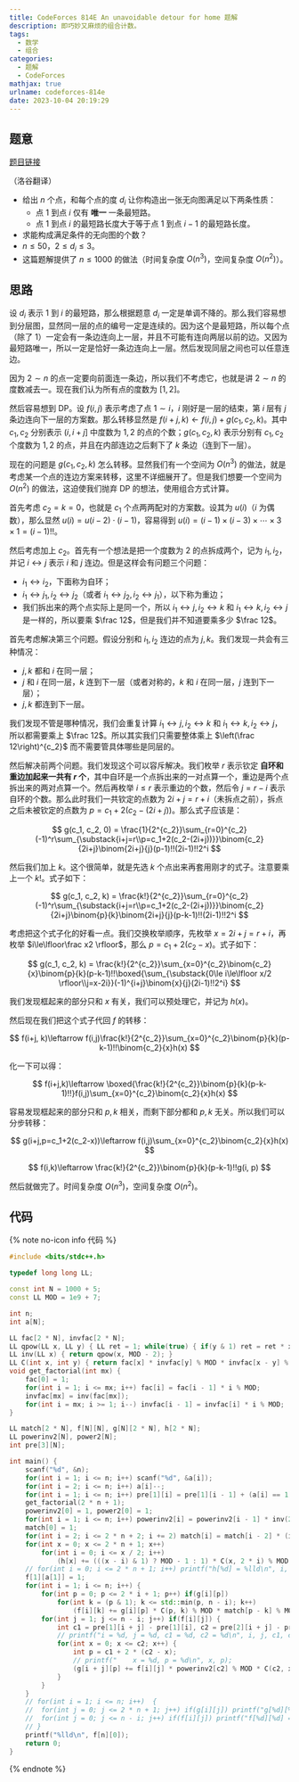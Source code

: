 ```yaml
---
title: CodeForces 814E An unavoidable detour for home 题解
description: 即巧妙又麻烦的组合计数。
tags:
  - 数学
  - 组合
categories:
  - 题解
  - CodeForces
mathjax: true
urlname: codeforces-814e
date: 2023-10-04 20:19:29
---
```



## 题意

[题目链接](https://codeforces.com/problemset/problem/814/E)

（洛谷翻译）

- 给出 $n$ 个点，和每个点的度 $d_i$ 让你构造出一张无向图满足以下两条性质：
   - 点 $1$ 到点 $i$ 仅有 **唯一** 一条最短路。
   - 点 $1$ 到点 $i$ 的最短路长度大于等于点 $1$ 到点 $i-1$ 的最短路长度。
- 求能构成满足条件的无向图的个数？
- $n \leq 50$，$2 \leq d_i \leq 3$。
- 这篇题解提供了 $n \le 1000$ 的做法（时间复杂度 $O(n^3)$，空间复杂度 $O(n^2)$）。

## 思路

设 $d_i$ 表示 $1$ 到 $i$ 的最短路，那么根据题意 $d_i$ 一定是单调不降的。那么我们容易想到分层图，显然同一层的点的编号一定是连续的。因为这个是最短路，所以每个点（除了 $1$）一定会有一条边连向上一层，并且不可能有连向两层以前的边。又因为最短路唯一，所以一定是恰好一条边连向上一层。然后发现同层之间也可以任意连边。

因为 $2\sim n$ 的点一定要向前面连一条边，所以我们不考虑它，也就是讲 $2\sim n$ 的度数减去一。现在我们认为所有点的度数为 $[1, 2]$。

然后容易想到 DP。设 $f(i, j)$ 表示考虑了点 $1 \sim i$，$i$ 刚好是一层的结束，第 $i$ 层有 $j$ 条边连向下一层的方案数。那么转移显然是 $f(i + j, k) \leftarrow f(i, j) + g(c_1, c_2, k)$。其中 $c_1,c_2$ 分别表示 $(i, i + j]$ 中度数为 $1,2$ 的点的个数；$g(c_1, c_2, k)$ 表示分别有 $c_1,c_2$ 个度数为 $1, 2$ 的点，并且在内部连边之后剩下了 $k$ 条边（连到下一层）。

现在的问题是 $g(c_1, c_2, k)$ 怎么转移。显然我们有一个空间为 $O(n^3)$ 的做法，就是考虑某一个点的连边方案来转移，这里不详细展开了。但是我们想要一个空间为 $O(n^2)$ 的做法，这迫使我们抛弃 DP 的想法，使用组合方式计算。

首先考虑 $c_2=k=0$，也就是 $c_1$ 个点两两配对的方案数。设其为 $u(i)$（$i$ 为偶数），那么显然 $u(i) = u(i - 2) \cdot (i - 1)$，容易得到 $u(i) = (i - 1)\times (i - 3)\times \cdots \times 3\times 1 = (i - 1)!!$。

然后考虑加上 $c_2$。首先有一个想法是把一个度数为 $2$ 的点拆成两个，记为 $i_1, i_2$，并记 $i \leftrightarrow j$ 表示 $i$ 和 $j$ 连边。但是这样会有问题三个问题：

- $i_1 \leftrightarrow i_2$，下面称为自环；
- $i_1 \leftrightarrow j_1,i_2\leftrightarrow j_2$（或者 $i_1\leftrightarrow j_2,i_2\leftrightarrow j_1$），以下称为重边；
- 我们拆出来的两个点实际上是同一个，所以 $i_1\leftrightarrow j,i_2\leftrightarrow k$ 和 $i_1\leftrightarrow k,i_2\leftrightarrow j$ 是一样的，所以要乘 $\frac 12$，但是我们并不知道要乘多少 $\frac 12$。

首先考虑解决第三个问题。假设分别和 $i_1, i_2$ 连边的点为 $j,k$。我们发现一共会有三种情况：

- $j,k$ 都和 $i$ 在同一层；
- $j$ 和 $i$ 在同一层，$k$ 连到下一层（或者对称的，$k$ 和 $i$ 在同一层，$j$ 连到下一层）；
- $j,k$ 都连到下一层。

我们发现不管是哪种情况，我们会重复计算 $i_1\leftrightarrow j,i_2\leftrightarrow k$ 和 $i_1\leftrightarrow k,i_2\leftrightarrow j$，所以都需要乘上 $\frac 12$。所以其实我们只需要整体乘上 $\left(\frac 12\right)^{c_2}$ 而不需要管具体哪些是同层的。

然后解决前两个问题。我们发现这个可以容斥解决。我们枚举 $r$ 表示钦定 **自环和重边加起来一共有 $r$ 个**，其中自环是一个点拆出来的一对点算一个，重边是两个点拆出来的两对点算一个。然后再枚举 $i\le r$ 表示重边的个数，然后令 $j=r-i$ 表示自环的个数。那么此时我们一共钦定的点数为 $2i+j=r+i$（未拆点之前），拆点之后未被钦定的点数为 $p=c_1+2(c_2-(2i+j))$。那么式子应该是：

$$
g(c_1, c_2, 0) = \frac{1}{2^{c_2}}\sum_{r=0}^{c_2}(-1)^r\sum_{\substack{i+j=r\\p=c_1+2(c_2-(2i+j))}}\binom{c_2}{2i+j}\binom{2i+j}{j}(p-1)!!(2i-1)!!2^i
$$

然后我们加上 $k$。这个很简单，就是先选 $k$ 个点出来再套用刚才的式子。注意要乘上一个 $k!$。式子如下：

$$
g(c_1, c_2, k) = \frac{k!}{2^{c_2}}\sum_{r=0}^{c_2}(-1)^r\sum_{\substack{i+j=r\\p=c_1+2(c_2-(2i+j))}}\binom{c_2}{2i+j}\binom{p}{k}\binom{2i+j}{j}(p-k-1)!!(2i-1)!!2^i
$$

考虑把这个式子化的好看一点。我们交换枚举顺序，先枚举 $x=2i+j=r+i$，再枚举 $i\le\lfloor\frac x2 \rfloor$，那么 $p=c_1+2(c_2-x)$。式子如下：

$$
g(c_1, c_2, k) = \frac{k!}{2^{c_2}}\sum_{x=0}^{c_2}\binom{c_2}{x}\binom{p}{k}(p-k-1)!!\boxed{\sum_{\substack{0\le i\le\lfloor x/2 \rfloor\\j=x-2i}}(-1)^{i+j}\binom{x}{j}(2i-1)!!2^i}
$$

我们发现框起来的部分只和 $x$ 有关，我们可以预处理它，并记为 $h(x)$。

然后现在我们把这个式子代回 $f$ 的转移：

$$
f(i+j, k)\leftarrow f(i,j)\frac{k!}{2^{c_2}}\sum_{x=0}^{c_2}\binom{p}{k}(p-k-1)!!\binom{c_2}{x}h(x)
$$

化一下可以得：

$$
f(i+j,k)\leftarrow \boxed{\frac{k!}{2^{c_2}}\binom{p}{k}(p-k-1)!!}f(i,j)\sum_{x=0}^{c_2}\binom{c_2}{x}h(x)
$$

容易发现框起来的部分只和 $p,k$ 相关，而剩下部分都和 $p,k$ 无关。所以我们可以分步转移：

$$
g(i+j,p=c_1+2(c_2-x))\leftarrow f(i,j)\sum_{x=0}^{c_2}\binom{c_2}{x}h(x)
$$

$$
f(i,k)\leftarrow \frac{k!}{2^{c_2}}\binom{p}{k}(p-k-1)!!g(i, p)
$$

然后就做完了。时间复杂度 $O(n^3)$，空间复杂度 $O(n^2)$。

## 代码

{% note no-icon info 代码 %}

```cpp
#include <bits/stdc++.h>

typedef long long LL;

const int N = 1000 + 5;
const LL MOD = 1e9 + 7;

int n;
int a[N];

LL fac[2 * N], invfac[2 * N];
LL qpow(LL x, LL y) { LL ret = 1; while(true) { if(y & 1) ret = ret * x % MOD; if(!(y >>= 1)) return ret; x = x * x % MOD; } }
LL inv(LL x) { return qpow(x, MOD - 2); }
LL C(int x, int y) { return fac[x] * invfac[y] % MOD * invfac[x - y] % MOD; }
void get_factorial(int mx) {
	fac[0] = 1;
	for(int i = 1; i <= mx; i++) fac[i] = fac[i - 1] * i % MOD;
	invfac[mx] = inv(fac[mx]);
	for(int i = mx; i >= 1; i--) invfac[i - 1] = invfac[i] * i % MOD;
}

LL match[2 * N], f[N][N], g[N][2 * N], h[2 * N];
LL powerinv2[N], power2[N];
int pre[3][N];

int main() {
	scanf("%d", &n);
	for(int i = 1; i <= n; i++) scanf("%d", &a[i]);
	for(int i = 2; i <= n; i++) a[i]--;
	for(int i = 1; i <= n; i++) pre[1][i] = pre[1][i - 1] + (a[i] == 1), pre[2][i] = pre[2][i - 1] + (a[i] == 2);
	get_factorial(2 * n + 1);
	powerinv2[0] = 1, power2[0] = 1;
	for(int i = 1; i <= n; i++) powerinv2[i] = powerinv2[i - 1] * inv(2) % MOD, power2[i] = power2[i - 1] * 2 % MOD;
	match[0] = 1;
	for(int i = 2; i <= 2 * n + 2; i += 2) match[i] = match[i - 2] * (i - 1) % MOD;
	for(int x = 0; x <= 2 * n + 1; x++)
		for(int i = 0; i <= x / 2; i++)
			(h[x] += (((x - i) & 1) ? MOD - 1 : 1) * C(x, 2 * i) % MOD * match[2 * i] % MOD * power2[i]) %= MOD;
	// for(int i = 0; i <= 2 * n + 1; i++) printf("h[%d] = %lld\n", i, h[i]);
	f[1][a[1]] = 1;
	for(int i = 1; i <= n; i++) {
		for(int p = 0; p <= 2 * i + 1; p++) if(g[i][p])
			for(int k = (p & 1); k <= std::min(p, n - i); k++)
				(f[i][k] += g[i][p] * C(p, k) % MOD * match[p - k] % MOD * fac[k]) %= MOD;
		for(int j = 1; j <= n - i; j++) if(f[i][j]) {
			int c1 = pre[1][i + j] - pre[1][i], c2 = pre[2][i + j] - pre[2][i];
			// printf("i = %d, j = %d, c1 = %d, c2 = %d\n", i, j, c1, c2);
			for(int x = 0; x <= c2; x++) {
				int p = c1 + 2 * (c2 - x);
				// printf("    x = %d, p = %d\n", x, p);
				(g[i + j][p] += f[i][j] * powerinv2[c2] % MOD * C(c2, x) % MOD * h[x]) %= MOD;
			}
		}
	}
	// for(int i = 1; i <= n; i++)  {
	// 	for(int j = 0; j <= 2 * n + 1; j++) if(g[i][j]) printf("g[%d][%d] = %lld\n", i, j, g[i][j]);
	// 	for(int j = 0; j <= n - i; j++) if(f[i][j]) printf("f[%d][%d] = %lld\n", i, j, f[i][j]);
	// }
	printf("%lld\n", f[n][0]);
	return 0;
}
```

{% endnote %}

